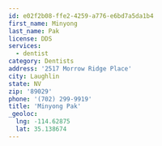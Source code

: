 ```yaml
---
id: e02f2b08-ffe2-4259-a776-e6bd7a5da1b4
first_name: Minyong
last_name: Pak
license: DDS
services:
  - dentist
category: Dentists
address: '2517 Morrow Ridge Place'
city: Laughlin
state: NV
zip: '89029'
phone: '(702) 299-9919'
title: 'Minyong Pak'
_geoloc:
  lng: -114.62875
  lat: 35.138674
---
```

